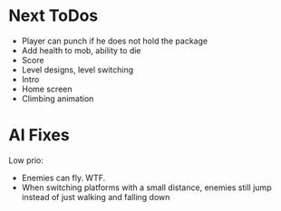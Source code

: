 Next ToDos
==========

* Player can punch if he does not hold the package
* Add health to mob, ability to die
* Score
* Level designs, level switching
* Intro
* Home screen
* Climbing animation

AI Fixes
========

Low prio:
* Enemies can fly. WTF.
* When switching platforms with a small distance, enemies still jump instead of just walking and falling down
